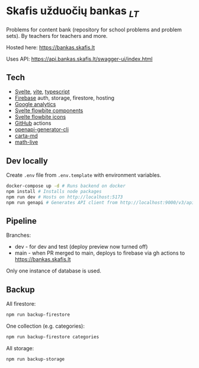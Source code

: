 # Skafis užduočių bankas $_{LT}$

Problems for content bank (repository for school problems and problem sets). By teachers for teachers and more.

Hosted here: https://bankas.skafis.lt

Uses API: https://api.bankas.skafis.lt/swagger-ui/index.html

## Tech

- [Svelte](https://svelte.dev/), [vite](https://vitejs.dev/), [typescript](https://www.typescriptlang.org/)
- [Firebase](https://firebase.google.com/) auth, storage, firestore, hosting
- [Google analytics](https://analytics.google.com)
- [Svelte flowbite components](https://flowbite-svelte.com/docs/components/accordion)
- [Svelte flowbite icons](https://flowbite-svelte.com/icons/outline-icons)
- [GitHub](https://github.com) actions
- [openapi-generator-cli](https://openapi-generator.tech)
- [carta-md](https://beartocode.github.io/carta/introduction)
- [math-live](https://cortexjs.io/mathlive/)

## Dev locally

Create `.env` file from `.env.template` with environment variables.

```bash
docker-compose up -d # Runs backend on docker
npm install # Installs node packages
npm run dev # Hosts on http://localhost:5173
npm run genapi # Generates API client from http://localhost:9000/v3/api-docs
```

## Pipeline

Branches:

- dev - for dev and test (deploy preview now turned off)
- main - when PR merged to main, deploys to firebase via gh actions to https://bankas.skafis.lt

Only one instance of database is used.

## Backup

All firestore:

```bash
npm run backup-firestore
```

One collection (e.g. categories):

```bash
npm run backup-firestore categories
```

All storage:

```bash
npm run backup-storage
```
